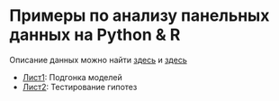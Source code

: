 # Примеры по анализу панельных данных на Python & R

Описание данных можно найти [здесь](https://cran.r-project.org/web/packages/plm/plm.pdf) и [здесь](https://cran.r-project.org/web/packages/Ecdat/Ecdat.pdf)

- [Лист1](https://nbviewer.org/github/artamonoff/Econometrica/blob/9e9c825dde2cf868fefdc5700a693d19dabb4623/panel-analysis/Задачи/List1-Fitting.html): Подгонка моделей
- [Лист2](https://nbviewer.org/github/artamonoff/Econometrica/blob/5c8ae0eae6c904706f06c1f4ca632d6eeb232885/panel-analysis/Задачи/List2-Inferences.html): Тестирование гипотез
